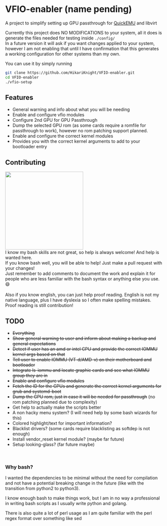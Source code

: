 # VFIO-enabler (name pending)
A project to simplify setting up GPU passthrough for [QuickEMU](https://github.com/quickemu-project/quickemu) and libvirt

Currently this project does NO MODIFICATIONS to your system, all it does is generate the files needed for testing inside `./config/`<br>
In a future version it will ask if you want changes applied to your system, however I am not enabling that until I have confirmation that this generates a working configuration for other systems than my own.

You can use it by simply running
```bash
git clone https://github.com/HikariKnight/VFIO-enabler.git
cd VFIO-enabler
./vfio-setup
```

## Features
* General warning and info about what you will be needing
* Enable and configure vfio modules
* Configure 2nd GPU for GPU Passthrough
* Dump the selected GPU rom (as some cards require a romfile for passthrough to work), however no rom patching support planned.
* Enable and configure the correct kernel modules
* Provides you with the correct kernel arguments to add to your bootloader entry

## Contributing
<img src="https://user-images.githubusercontent.com/2557889/156038229-4e70352f-9182-4474-8e32-d14d3ad67566.png" width="250px"><br>
I know my bash skills are not great, so help is always welcome! And help is wanted here.<br>
If you know bash well, you will be able to help! Just make a pull request with your changes!<br>
Just remember to add comments to document the work and explain it for people who are less familiar with the bash syntax or anything else you use. 😄<br>
<br>
Also if you know english, you can just help proof reading. English is not my native language, plus I have dyslexia so I often make spelling mistakes.<br>
Proof reading is still contribution!


## TODO
* ~~Everything~~
* ~~Show general warning to user and inform about making a backup and general expectations~~
* ~~Detect if user has an amd or intel CPU and provide the correct IOMMU kernel args based on that~~
* ~~Tell user to enable IOMMU (VT-d/AMD-v) on their motherboard and bootloader~~
* ~~Integrate ls-iommu and locate graphic cards and see what IOMMU group they are in~~
* ~~Enable and configure vfio modules~~
* ~~Fetch the ID for the GPUs and generate the correct kernel arguments for grub and systemd-boot~~
* ~~Dump the GPU rom, just in case it will be needed for passthrough~~ (no rom patching planned due to complexity)
* Get help to actually make the scripts better
* A non hacky menu system? (I will need help by some bash wizards for this)
* Colored highlight/text for important information?
* Blacklist drivers? (some cards require blacklisting as softdep is not enough)
* Install vendor_reset kernel module? (maybe far future)
* Setup looking-glass? (far future maybe)

<br>

### Why bash?
I wanted the dependencies to be minimal without the need for compilation and not have a potential breaking change in the future (like with the transition from python2 to python3).

I know enough bash to make things work, but I am in no way a professional in writing bash scripts as I usually write python and golang.

There is also quite a lot of perl usage as I am quite familiar with the perl regex format over something like sed
